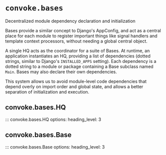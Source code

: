 # `convoke.bases`

Decentralized module dependency declaration and initialization

Bases provide a similar concept to Django's AppConfig, and act as a
central place for each module to register important things like signal
handlers and template context processors, without needing a global
central object.

A single HQ acts as the coordinator for a suite of Bases. At runtime,
an application instantiates an HQ, providing a list of dependencies
(dotted strings, similar to Django's `INSTALLED_APPS` setting). Each
dependency is a dotted string to a module or package containing a Base
subclass named `Main`. Bases may also declare their own dependencies.

This system allows us to avoid module-level code dependencies that
depend overly on import order and global state, and allows a better
separation of initialization and execution.


## convoke.bases.HQ

::: convoke.bases.HQ
    options:
      heading_level: 3


## convoke.bases.Base

::: convoke.bases.Base
    options:
      heading_level: 3
